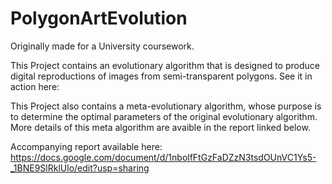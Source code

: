# PolygonArtEvolution
Originally made for a University coursework.

This Project contains an evolutionary algorithm that is designed to produce digital reproductions of images from semi-transparent polygons.
See it in action here:

This Project also contains a meta-evolutionary algorithm, whose purpose is to determine the optimal parameters of the original evolutionary algorithm.
More details of this meta algorithm are avaible in the report linked below.

Accompanying report available here: https://docs.google.com/document/d/1nbolfFtGzFaDZzN3tsdOUnVC1Ys5-_1BNE9SlRklUlo/edit?usp=sharing
